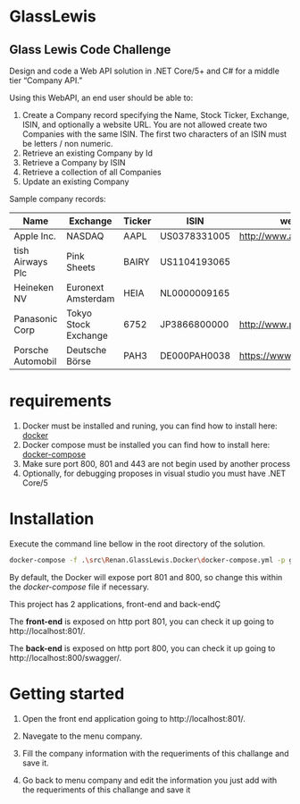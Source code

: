 # GlassLewis
## Glass Lewis Code Challenge

Design and code a Web API solution in .NET Core/5+ and C# for a middle tier “Company API.”
 
Using this WebAPI, an end user should be able to:
 
1.	Create a Company record specifying the Name, Stock Ticker, Exchange, ISIN, and optionally a website URL. You are not allowed create two Companies with the same ISIN. The first two characters of an ISIN must be letters / non numeric.
2.	Retrieve an existing Company by Id
3.	Retrieve a Company by ISIN
4.	Retrieve a collection of all Companies
5.	Update an existing Company
 
Sample company records:

| Name               | Exchange             | Ticker | ISIN         | website                    |
|--------------------|----------------------|--------|--------------|----------------------------|
| Apple Inc.         | NASDAQ               | AAPL   | US0378331005 | http://www.apple.com       |
| tish Airways Plc   | Pink Sheets          | BAIRY  | US1104193065 |                            |
| Heineken NV        | Euronext Amsterdam   | HEIA   | NL0000009165 |                            |
| Panasonic Corp     | Tokyo Stock Exchange | 6752   | JP3866800000 | http://www.panasonic.co.jp |
| Porsche Automobil  | Deutsche Börse       | PAH3   | DE000PAH0038 | https://www.porsche.com/   |



# requirements
1. Docker must be installed and runing, you can find how to install here: [docker](https://docs.docker.com/engine/install/)
2. Docker compose must be installed you can find how to install here: [docker-compose](https://docs.docker.com/engine/install/)
3. Make sure port 800, 801 and 443 are not begin used by another process
4. Optionally, for debugging proposes in visual studio you must have .NET Core/5

# Installation

Execute the command line bellow in the root directory of the solution.

```sh
docker-compose -f .\src\Renan.GlassLewis.Docker\docker-compose.yml -p glass up
```

By default, the Docker will expose port 801 and 800, so change this within the
_docker-compose_ file if necessary.

This project has 2 applications, front-end and back-endÇ 

The __front-end__ is exposed on http port 801, you can check it up going to http://localhost:801/.

The __back-end__ is exposed on http port 800, you can check it up going to http://localhost:800/swagger/.


# Getting started

1. Open the front end application going to http://localhost:801/.

2. Navegate to the menu company. 

3. Fill the company information with the requeriments of this challange and save it. 

4. Go back to menu company and edit the information you just add with the requeriments of this challange and save it

